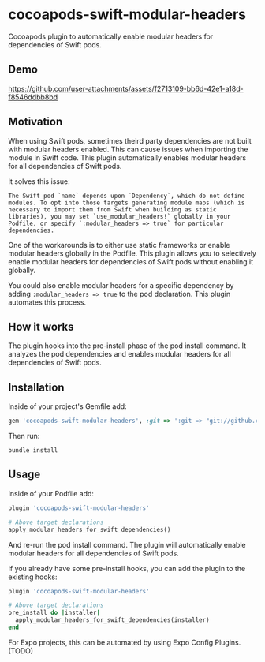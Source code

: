 # cocoapods-swift-modular-headers

Cocoapods plugin to automatically enable modular headers for dependencies of Swift pods.

## Demo

https://github.com/user-attachments/assets/f2713109-bb6d-42e1-a18d-f8546ddbb8bd

## Motivation

When using Swift pods, sometimes theird party dependencies are not built with modular headers enabled. This can cause issues when importing the module in Swift code. This plugin automatically enables modular headers for all dependencies of Swift pods.

It solves this issue: 

```
The Swift pod `name` depends upon `Dependency`, which do not define modules. To opt into those targets generating module maps (which is necessary to import them from Swift when building as static libraries), you may set `use_modular_headers!` globally in your Podfile, or specify `:modular_headers => true` for particular dependencies.
```

One of the workarounds is to either use static frameworks or enable modular headers globally in the Podfile. This plugin allows you to selectively enable modular headers for dependencies of Swift pods without enabling it globally.

You could also enable modular headers for a specific dependency by adding `:modular_headers => true` to the pod declaration. This plugin automates this process.

## How it works

The plugin hooks into the pre-install phase of the pod install command. It analyzes the pod dependencies and enables modular headers for all dependencies of Swift pods.

## Installation

Inside of your project's Gemfile add:

```ruby
gem 'cocoapods-swift-modular-headers', :git => ':git => "git://github.com/okwasniewski/cocoapods-swift-modular-headers.git"'
```

Then run:

```
bundle install
```

## Usage

Inside of your Podfile add:

```ruby
plugin 'cocoapods-swift-modular-headers'

# Above target declarations
apply_modular_headers_for_swift_dependencies()
```

And re-run the pod install command. The plugin will automatically enable modular headers for all dependencies of Swift pods.

If you already have some pre-install hooks, you can add the plugin to the existing hooks:

```ruby
plugin 'cocoapods-swift-modular-headers'

# Above target declarations
pre_install do |installer|
  apply_modular_headers_for_swift_dependencies(installer)
end
```

For Expo projects, this can be automated by using Expo Config Plugins. (TODO)
